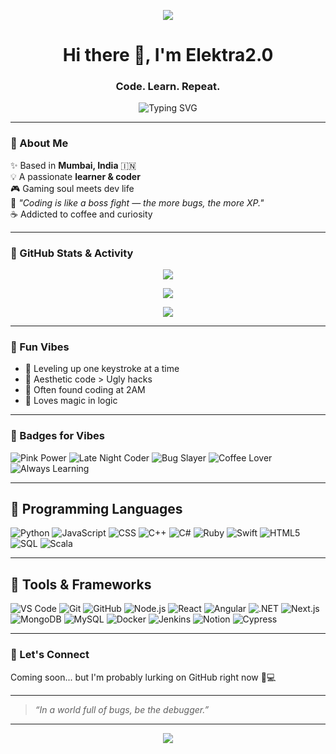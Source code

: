 <!-- Banner -->
<p align="center">
  <img src="https://capsule-render.vercel.app/api?type=waving&color=FF8EC7"/>
</p>


<h1 align="center">Hi there 👋, I'm Elektra2.0</h1>
<h3 align="center">Code. Learn. Repeat.</h3>

<p align="center">
  <img src="https://readme-typing-svg.demolab.com/?lines=Curious%20Coder%20%F0%9F%94%A5;Always%20Learning%20New%20Stuff%20%F0%9F%93%9A;Leveling%20Up%20Like%20a%20Pro%20%F0%9F%8E%AE&center=true&width=500&height=45" alt="Typing SVG">
</p>

---

### 💫 About Me
✨ Based in **Mumbai, India** 🇮🇳  
💡 A passionate **learner & coder**  
🎮 Gaming soul meets dev life  
🌸 _"Coding is like a boss fight — the more bugs, the more XP."_  
☕ Addicted to coffee and curiosity

---

### 🌟 GitHub Stats & Activity

<p align="center">
  <img src="https://github-readme-stats.vercel.app/api?username=akankshadutt&show_icons=true&theme=radical&icon_color=FF8EC7&title_color=FF8EC7" />
</p>

<p align="center">
  <img src="https://github-readme-stats.vercel.app/api/top-langs/?username=akankshadutt&layout=compact&theme=cobalt&title_color=FF8EC7" />
</p>

<p align="center">
  <img src="https://github-profile-summary-cards.vercel.app/api/cards/profile-details?username=akankshadutt&theme=tokyonight" />
</p>

---

### 🎀 Fun Vibes

- 💫 Leveling up one keystroke at a time  
- 🌈 Aesthetic code > Ugly hacks  
- 🌙 Often found coding at 2AM  
- 🦄 Loves magic in logic

---

### 💖 Badges for Vibes

![Pink Power](https://img.shields.io/badge/-✨%20Pink%20Power-F59AA3?style=for-the-badge)
![Late Night Coder](https://img.shields.io/badge/-🌙%20Late%20Night%20Coder-F5E4C3?style=for-the-badge)
![Bug Slayer](https://img.shields.io/badge/-🎮%20Cozy%20Gamer-34A7B2?style=for-the-badge)
![Coffee Lover](https://img.shields.io/badge/-☕%20Coffee%20Lover-5B2E35?style=for-the-badge)
![Always Learning](https://img.shields.io/badge/-📚%20Always%20Learning-1E212D?style=for-the-badge)


---
## 🌸 Programming Languages

![Python](https://img.shields.io/badge/Python-ade8af?style=for-the-badge&logo=python&logoColor=black) ![JavaScript](https://img.shields.io/badge/JavaScript-fdfd96?style=for-the-badge&logo=javascript&logoColor=black) ![CSS](https://img.shields.io/badge/CSS-aec6cf?style=for-the-badge&logo=css3&logoColor=black) ![C++](https://img.shields.io/badge/C++-a8d5ba?style=for-the-badge&logo=c%2B%2B&logoColor=black) ![C#](https://img.shields.io/badge/C%23-d7bde2?style=for-the-badge&logo=c-sharp&logoColor=black) ![Ruby](https://img.shields.io/badge/Ruby-f7c6c7?style=for-the-badge&logo=ruby&logoColor=black) ![Swift](https://img.shields.io/badge/Swift-fcc8b2?style=for-the-badge&logo=swift&logoColor=black) ![HTML5](https://img.shields.io/badge/HTML5-ffd1dc?style=for-the-badge&logo=html5&logoColor=black) ![SQL](https://img.shields.io/badge/SQL-e6e6fa?style=for-the-badge&logo=mysql&logoColor=black) ![Scala](https://img.shields.io/badge/Scala-ace5ee?style=for-the-badge&logo=scala&logoColor=black) 

---

## 🎨 Tools & Frameworks

![VS Code](https://img.shields.io/badge/VS%20Code-bcd4e6?style=for-the-badge&logo=visualstudiocode&logoColor=black) ![Git](https://img.shields.io/badge/Git-ffc1cc?style=for-the-badge&logo=git&logoColor=black) ![GitHub](https://img.shields.io/badge/GitHub-e0bbec?style=for-the-badge&logo=github&logoColor=black) ![Node.js](https://img.shields.io/badge/Node.js-c1f0c1?style=for-the-badge&logo=nodedotjs&logoColor=black) ![React](https://img.shields.io/badge/React-b3d9ff?style=for-the-badge&logo=react&logoColor=black) ![Angular](https://img.shields.io/badge/Angular-ffc9c9?style=for-the-badge&logo=angular&logoColor=black) ![.NET](https://img.shields.io/badge/.NET-d3d3d3?style=for-the-badge&logo=dotnet&logoColor=black) ![Next.js](https://img.shields.io/badge/Next.js-e0bbec?style=for-the-badge&logo=next.js&logoColor=black) ![MongoDB](https://img.shields.io/badge/MongoDB-c3fbd8?style=for-the-badge&logo=mongodb&logoColor=black) ![MySQL](https://img.shields.io/badge/MySQL-aeecef?style=for-the-badge&logo=mysql&logoColor=black) ![Docker](https://img.shields.io/badge/Docker-aec6cf?style=for-the-badge&logo=docker&logoColor=black) ![Jenkins](https://img.shields.io/badge/Jenkins-fdd9b5?style=for-the-badge&logo=jenkins&logoColor=black) ![Notion](https://img.shields.io/badge/Notion-e6ccff?style=for-the-badge&logo=notion&logoColor=black) ![Cypress](https://img.shields.io/badge/Cypress-bef2bf?style=for-the-badge&logo=cypress&logoColor=black) 

---

### 🌸 Let's Connect

Coming soon... but I'm probably lurking on GitHub right now 👀💻

---


>*“In a world full of bugs, be the debugger.”*

---

<p align="center">
  <img src="https://capsule-render.vercel.app/api?type=waving&color=FF8EC7&height=120&section=footer"/>
</p>



